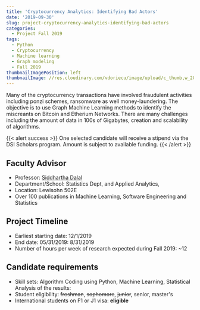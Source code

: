 ```yaml
---
title: 'Cryptocurrency Analytics: Identifying Bad Actors'
date: '2019-09-30'
slug: project-cryptocurrency-analytics-identifying-bad-actors
categories:
  - Project Fall 2019
tags:
  - Python
  - Cryptocurrency
  - Machine learning
  - Graph modeling
  - Fall 2019
thumbnailImagePosition: left
thumbnailImage: //res.cloudinary.com/vdoriecu/image/upload/c_thumb,w_200,g_face/v1569955650/cryptocurrencies_uvjoot.jpg
---
```

Many of the cryptocurrency transactions have involved fraudulent activities including ponzi schemes, ransomware as well money-laundering. The objective is to use Graph Machine Learning methods to identify the miscreants on Bitcoin and Etherium Networks. There are many challenges including the amount of data in 100s of Gigabytes, creation and scalability of algorithms. 

<!--more-->

{{< alert success >}}
One selected candidate will receive a stipend via the DSI Scholars program. Amount is subject to available funding.
{{< /alert >}}

## Faculty Advisor
+ Professor: [Siddhartha Dalal](http://stat.columbia.edu/department-directory/name/siddhartha-dalal/)
+ Department/School: Statistics Dept, and Applied Analytics,
+ Location: Lewisohn 502E
+ Over 100 publications in Machine Learning, Software Engineering and Statistics

## Project Timeline
+ Earliest starting date: 12/1/2019
+ End date: 05/31/2019: 8/31/2019
+ Number of hours per week of research expected during Fall 2019: ~12

## Candidate requirements
+ Skill sets: Algorithm Coding using Python, Machine Learning, Statistical Analysis of the results:
+ Student eligibility: ~~freshman~~, ~~sophomore~~, ~~junior~~, senior, master's
+ International students on F1 or J1 visa: **eligible**
